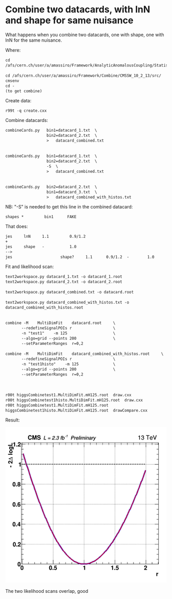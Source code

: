 Combine two datacards, with lnN and shape for same nuisance
====

What happens when you combine two datacards, one with shape, one with lnN for the same nuisance.



Where:

    cd /afs/cern.ch/user/a/amassiro/Framework/AnalyticAnomalousCoupling/StatisticalTool/CombinationLnNShape
    
    cd /afs/cern.ch/user/a/amassiro/Framework/Combine/CMSSW_10_2_13/src/
    cmsenv
    cd -
    (to get combine)
    

    
Create data:

    r99t -q create.cxx
    
Combine datacards:

    combineCards.py   bin1=datacard_1.txt  \
                      bin2=datacard_2.txt  \
                      >   datacard_combined.txt

                      
    combineCards.py   bin1=datacard_1.txt  \
                      bin2=datacard_2.txt  \
                      -S  \
                      >   datacard_combined.txt
 
 
    combineCards.py   bin2=datacard_2.txt  \
                      bin1=datacard_3.txt  \
                      >   datacard_combined_with_histos.txt

 
NB: "-S" is needed to get this line in the combined datacard:
    
    shapes *         bin1      FAKE

    
                      
                      
That does:

    jes     lnN     1.1         0.9/1.2
    +
    jes     shape   -           1.0
    -->
    jes                     shape?     1.1      0.9/1.2  -        1.0    

    
Fit and likelihood scan:

    text2workspace.py datacard_1.txt -o datacard_1.root
    text2workspace.py datacard_2.txt -o datacard_2.root

    text2workspace.py datacard_combined.txt -o datacard.root
    
    text2workspace.py datacard_combined_with_histos.txt -o datacard_combined_with_histos.root
    
    
    combine -M    MultiDimFit    datacard.root     \
           --redefineSignalPOIs r                  \
           -n "test1"    -m 125                    \
           --algo=grid --points 200                \
           --setParameterRanges  r=0,2     
    
    combine -M    MultiDimFit    datacard_combined_with_histos.root     \
           --redefineSignalPOIs r                  \
           -n "test1histo"    -m 125               \
           --algo=grid --points 200                \
           --setParameterRanges  r=0,2     

           
           
    r00t higgsCombinetest1.MultiDimFit.mH125.root  draw.cxx   
    r00t higgsCombinetest1histo.MultiDimFit.mH125.root  draw.cxx   
    r00t higgsCombinetest1.MultiDimFit.mH125.root higgsCombinetest1histo.MultiDimFit.mH125.root  drawCompare.cxx   
    

    
Result:

![chi2](c1.png)

The two likelihood scans overlap, good




    
    
